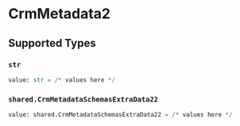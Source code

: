 # CrmMetadata2


## Supported Types

### `str`

```python
value: str = /* values here */
```

### `shared.CrmMetadataSchemasExtraData22`

```python
value: shared.CrmMetadataSchemasExtraData22 = /* values here */
```

